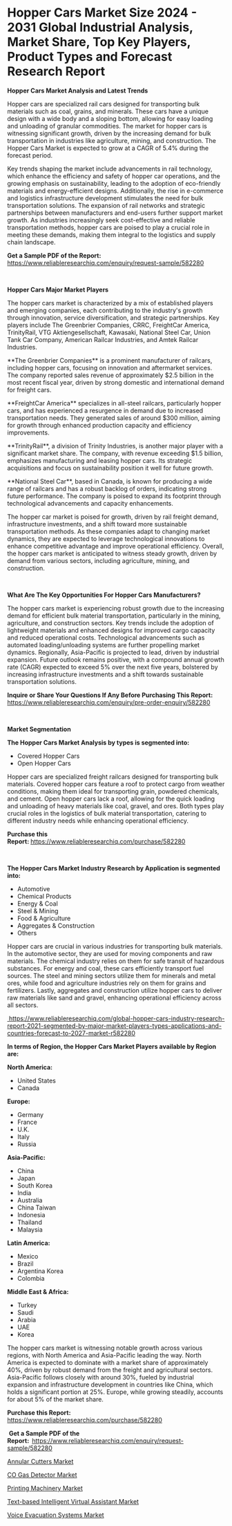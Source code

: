 <p><h1>Hopper Cars Market Size 2024 - 2031 Global Industrial Analysis, Market Share, Top Key Players, Product Types and Forecast Research Report</h1></p><p><strong>Hopper Cars Market Analysis and Latest Trends</strong></p>
<p><p>Hopper cars are specialized rail cars designed for transporting bulk materials such as coal, grains, and minerals. These cars have a unique design with a wide body and a sloping bottom, allowing for easy loading and unloading of granular commodities. The market for hopper cars is witnessing significant growth, driven by the increasing demand for bulk transportation in industries like agriculture, mining, and construction. The Hopper Cars Market is expected to grow at a CAGR of 5.4% during the forecast period.</p><p>Key trends shaping the market include advancements in rail technology, which enhance the efficiency and safety of hopper car operations, and the growing emphasis on sustainability, leading to the adoption of eco-friendly materials and energy-efficient designs. Additionally, the rise in e-commerce and logistics infrastructure development stimulates the need for bulk transportation solutions. The expansion of rail networks and strategic partnerships between manufacturers and end-users further support market growth. As industries increasingly seek cost-effective and reliable transportation methods, hopper cars are poised to play a crucial role in meeting these demands, making them integral to the logistics and supply chain landscape.</p></p>
<p><strong>Get a Sample PDF of the Report:&nbsp;</strong> <a href="https://www.reliableresearchiq.com/enquiry/request-sample/582280?utm_campaign=1283&utm_medium=2&utm_source=Github&utm_content=ia&utm_term=18102024&utm_id=hopper-cars">https://www.reliableresearchiq.com/enquiry/request-sample/582280</a></p>
<p>&nbsp;</p>
<p><strong>Hopper Cars Major Market Players</strong></p>
<p><p>The hopper cars market is characterized by a mix of established players and emerging companies, each contributing to the industry's growth through innovation, service diversification, and strategic partnerships. Key players include The Greenbrier Companies, CRRC, FreightCar America, TrinityRail, VTG Aktiengesellschaft, Kawasaki, National Steel Car, Union Tank Car Company, American Railcar Industries, and Amtek Railcar Industries.</p><p>**The Greenbrier Companies** is a prominent manufacturer of railcars, including hopper cars, focusing on innovation and aftermarket services. The company reported sales revenue of approximately $2.5 billion in the most recent fiscal year, driven by strong domestic and international demand for freight cars.</p><p>**FreightCar America** specializes in all-steel railcars, particularly hopper cars, and has experienced a resurgence in demand due to increased transportation needs. They generated sales of around $300 million, aiming for growth through enhanced production capacity and efficiency improvements. </p><p>**TrinityRail**, a division of Trinity Industries, is another major player with a significant market share. The company, with revenue exceeding $1.5 billion, emphasizes manufacturing and leasing hopper cars. Its strategic acquisitions and focus on sustainability position it well for future growth.</p><p>**National Steel Car**, based in Canada, is known for producing a wide range of railcars and has a robust backlog of orders, indicating strong future performance. The company is poised to expand its footprint through technological advancements and capacity enhancements.</p><p>The hopper car market is poised for growth, driven by rail freight demand, infrastructure investments, and a shift toward more sustainable transportation methods. As these companies adapt to changing market dynamics, they are expected to leverage technological innovations to enhance competitive advantage and improve operational efficiency. Overall, the hopper cars market is anticipated to witness steady growth, driven by demand from various sectors, including agriculture, mining, and construction.</p></p>
<p>&nbsp;</p>
<p><strong>What Are The Key Opportunities For Hopper Cars Manufacturers?</strong></p>
<p><p>The hopper cars market is experiencing robust growth due to the increasing demand for efficient bulk material transportation, particularly in the mining, agriculture, and construction sectors. Key trends include the adoption of lightweight materials and enhanced designs for improved cargo capacity and reduced operational costs. Technological advancements such as automated loading/unloading systems are further propelling market dynamics. Regionally, Asia-Pacific is projected to lead, driven by industrial expansion. Future outlook remains positive, with a compound annual growth rate (CAGR) expected to exceed 5% over the next five years, bolstered by increasing infrastructure investments and a shift towards sustainable transportation solutions.</p></p>
<p><strong>Inquire or Share Your Questions If Any Before Purchasing This Report:</strong> <a href="https://www.reliableresearchiq.com/enquiry/pre-order-enquiry/582280?utm_campaign=1283&utm_medium=2&utm_source=Github&utm_content=ia&utm_term=18102024&utm_id=hopper-cars">https://www.reliableresearchiq.com/enquiry/pre-order-enquiry/582280</a></p>
<p>&nbsp;</p>
<p><strong>Market Segmentation</strong></p>
<p><strong>The Hopper Cars Market Analysis by types is segmented into:</strong></p>
<p><ul><li>Covered Hopper Cars</li><li>Open Hopper Cars</li></ul></p>
<p><p>Hopper cars are specialized freight railcars designed for transporting bulk materials. Covered hopper cars feature a roof to protect cargo from weather conditions, making them ideal for transporting grain, powdered chemicals, and cement. Open hopper cars lack a roof, allowing for the quick loading and unloading of heavy materials like coal, gravel, and ores. Both types play crucial roles in the logistics of bulk material transportation, catering to different industry needs while enhancing operational efficiency.</p></p>
<p><strong>Purchase this Report:&nbsp;</strong><a href="https://www.reliableresearchiq.com/purchase/582280?utm_campaign=1283&utm_medium=2&utm_source=Github&utm_content=ia&utm_term=18102024&utm_id=hopper-cars">https://www.reliableresearchiq.com/purchase/582280</a></p>
<p>&nbsp;</p>
<p><strong>The Hopper Cars Market Industry Research by Application is segmented into:</strong></p>
<p><ul><li>Automotive</li><li>Chemical Products</li><li>Energy & Coal</li><li>Steel & Mining</li><li>Food & Agriculture</li><li>Aggregates & Construction</li><li>Others</li></ul></p>
<p><p>Hopper cars are crucial in various industries for transporting bulk materials. In the automotive sector, they are used for moving components and raw materials. The chemical industry relies on them for safe transit of hazardous substances. For energy and coal, these cars efficiently transport fuel sources. The steel and mining sectors utilize them for minerals and metal ores, while food and agriculture industries rely on them for grains and fertilizers. Lastly, aggregates and construction utilize hopper cars to deliver raw materials like sand and gravel, enhancing operational efficiency across all sectors.</p></p>
<p><a href="https://www.reliableresearchiq.com/global-hopper-cars-industry-research-report-2021-segmented-by-major-market-players-types-applications-and-countries-forecast-to-2027-market-r582280?utm_campaign=1283&utm_medium=2&utm_source=Github&utm_content=ia&utm_term=18102024&utm_id=hopper-cars">&nbsp;https://www.reliableresearchiq.com/global-hopper-cars-industry-research-report-2021-segmented-by-major-market-players-types-applications-and-countries-forecast-to-2027-market-r582280</a></p>
<p><strong>In terms of Region, the Hopper Cars Market Players available by Region are:</strong></p>
<p>
    <p> <strong> North America: </strong>
        <ul>
            <li>United States</li>
            <li>Canada</li>
        </ul>
        </p> 
    <p> <strong> Europe: </strong>
        <ul>
            <li>Germany</li>
            <li>France</li>
            <li>U.K.</li>
            <li>Italy</li>
            <li>Russia</li>
        </ul>
        </p> 
    <p> <strong> Asia-Pacific: </strong>
        <ul>
            <li>China</li>
            <li>Japan</li>
            <li>South Korea</li>
            <li>India</li>
            <li>Australia</li>
            <li>China Taiwan</li>
            <li>Indonesia</li>
            <li>Thailand</li>
            <li>Malaysia</li>
        </ul>
        </p> 
    <p> <strong> Latin America: </strong>
        <ul>
            <li>Mexico</li>
            <li>Brazil</li>
            <li>Argentina Korea</li>
            <li>Colombia</li>
        </ul>
        </p> 
    <p> <strong> Middle East & Africa: </strong>
        <ul>
            <li>Turkey</li>
            <li>Saudi</li>
            <li>Arabia</li>
            <li>UAE</li>
            <li>Korea</li>
        </ul>
    </p>
    </p>
<p><p>The hopper cars market is witnessing notable growth across various regions, with North America and Asia-Pacific leading the way. North America is expected to dominate with a market share of approximately 40%, driven by robust demand from the freight and agricultural sectors. Asia-Pacific follows closely with around 30%, fueled by industrial expansion and infrastructure development in countries like China, which holds a significant portion at 25%. Europe, while growing steadily, accounts for about 5% of the market share.</p></p>
<p><strong>Purchase this Report: </strong><a href="https://www.reliableresearchiq.com/purchase/582280?utm_campaign=1283&utm_medium=2&utm_source=Github&utm_content=ia&utm_term=18102024&utm_id=hopper-cars">https://www.reliableresearchiq.com/purchase/582280</a></p>
<p>&nbsp;<strong>Get a Sample PDF of the Report:&nbsp;&nbsp;</strong><a href="https://www.reliableresearchiq.com/enquiry/request-sample/582280?utm_campaign=1283&utm_medium=2&utm_source=Github&utm_content=ia&utm_term=18102024&utm_id=hopper-cars">https://www.reliableresearchiq.com/enquiry/request-sample/582280</a></p>
<p><strong></strong></p>
<p><p><a href="https://issuu.com/reportprime-2/docs/annular-cutters-market-size-2030.pp_f0c0118954083d?utm_campaign=1283&utm_medium=2&utm_source=Github&utm_content=ia&utm_term=18102024&utm_id=hopper-cars">Annular Cutters Market</a></p><p><a href="https://www.linkedin.com/pulse/co-gas-detector-market-evolution-future-outlook-forecasting-pso2c?utm_campaign=1283&utm_medium=2&utm_source=Github&utm_content=ia&utm_term=18102024&utm_id=hopper-cars">CO Gas Detector Market</a></p><p><a href="https://issuu.com/reportprime-2/docs/printing-machinery-market-size-2030_621bbbf8e0566b?utm_campaign=1283&utm_medium=2&utm_source=Github&utm_content=ia&utm_term=18102024&utm_id=hopper-cars">Printing Machinery Market</a></p><p><a href="https://github.com/johnieimmarta/Market-Research-Report-List-1/blob/main/text-based-intelligent-virtual-assistant-market.md?utm_campaign=1283&utm_medium=2&utm_source=Github&utm_content=ia&utm_term=18102024&utm_id=hopper-cars">Text-based Intelligent Virtual Assistant Market</a></p><p><a href="https://www.linkedin.com/pulse/voice-evacuation-systems-market-segmentation-applications-types-luakc?utm_campaign=1283&utm_medium=2&utm_source=Github&utm_content=ia&utm_term=18102024&utm_id=hopper-cars">Voice Evacuation Systems Market</a></p></p>
